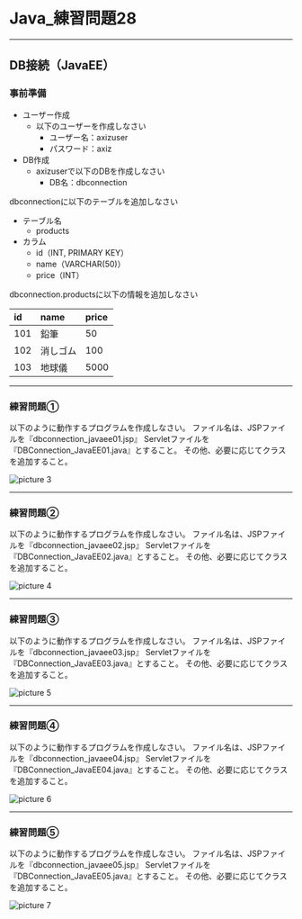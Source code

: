 # Java_練習問題28

---

## DB接続（JavaEE）

### 事前準備

* ユーザー作成
  * 以下のユーザーを作成しなさい
    * ユーザー名：axizuser
    * パスワード：axiz
* DB作成
  * axizuserで以下のDBを作成しなさい
    * DB名：dbconnection

dbconnectionに以下のテーブルを追加しなさい

* テーブル名
  * products
* カラム
  * id（INT, PRIMARY KEY）
  * name（VARCHAR(50)）
  * price（INT）

dbconnection.productsに以下の情報を追加しなさい

|id|name|price|
|:--|:--|:--|
|101|鉛筆|50|
|102|消しゴム|100|
|103|地球儀|5000|

---

### 練習問題①

以下のように動作するプログラムを作成しなさい。
ファイル名は、JSPファイルを『dbconnection_javaee01.jsp』
Servletファイルを『DBConnection_JavaEE01.java』とすること。
その他、必要に応じてクラスを追加すること。

![picture 3](/images/477f3a9adc48fb1ed32b454c9de7e722a1c8362107a668e24e185409020522ac.png)  

---

### 練習問題②

以下のように動作するプログラムを作成しなさい。
ファイル名は、JSPファイルを『dbconnection_javaee02.jsp』
Servletファイルを『DBConnection_JavaEE02.java』とすること。
その他、必要に応じてクラスを追加すること。

![picture 4](/images/172007b0fa0703a657ee3bbf6ee5483ab11d8dd379327a96e06cb582eb51d42d.png)  

---

### 練習問題③

以下のように動作するプログラムを作成しなさい。
ファイル名は、JSPファイルを『dbconnection_javaee03.jsp』
Servletファイルを『DBConnection_JavaEE03.java』とすること。
その他、必要に応じてクラスを追加すること。

![picture 5](/images/27ea7edf50cc1f224dc4d273c12087de7c12b2cff3441b18cacd615718f02680.png)  

---

### 練習問題④

以下のように動作するプログラムを作成しなさい。
ファイル名は、JSPファイルを『dbconnection_javaee04.jsp』
Servletファイルを『DBConnection_JavaEE04.java』とすること。
その他、必要に応じてクラスを追加すること。

![picture 6](/images/c2ddd8777c29b9216bf4d57d767b21be06b2ef0eed90f1808eaa21e842bcd631.png)  

---

### 練習問題⑤

以下のように動作するプログラムを作成しなさい。
ファイル名は、JSPファイルを『dbconnection_javaee05.jsp』
Servletファイルを『DBConnection_JavaEE05.java』とすること。
その他、必要に応じてクラスを追加すること。

![picture 7](/images/fa0778b2db533267128c5002b900b718839f25a784770d2c468b5768c28263bf.png)  
